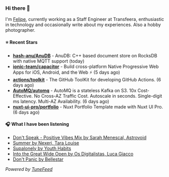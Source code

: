### Hi there 👋

I'm [Felipe](https://felipevm.com), currently working as a Staff Engineer at Transfeera, enthusiastic in technology and occasionally write about my experiences. Also a hobby photographer.

#### ⭐ Recent Stars
- **[hash-anu/AnuDB](https://github.com/hash-anu/AnuDB)** - AnuDB: C&#43;&#43; based document store on RocksDB with native MQTT support (today)
- **[ionic-team/capacitor](https://github.com/ionic-team/capacitor)** - Build cross-platform Native Progressive Web Apps for iOS, Android, and the Web ⚡️ (5 days ago)
- **[actions/toolkit](https://github.com/actions/toolkit)** - The GitHub ToolKit for developing GitHub Actions. (6 days ago)
- **[AutoMQ/automq](https://github.com/AutoMQ/automq)** - AutoMQ is a stateless Kafka on S3. 10x Cost-Effective. No Cross-AZ Traffic Cost. Autoscale in seconds. Single-digit ms latency. Multi-AZ Availability. (6 days ago)
- **[nuxt-ui-pro/portfolio](https://github.com/nuxt-ui-pro/portfolio)** - Nuxt Portfolio Template made with Nuxt UI Pro. (6 days ago)

#### 🎧 What I have been listening
- [Don&#39;t Speak - Positive Vibes Mix by Sarah Menescal, Astrovoid](https://open.spotify.com/track/7tWx2BcJaYtgGtdykHYYlB)
- [Summer by Nexeri, Tara Louise](https://open.spotify.com/track/3KoDBQiwBXHqIoPgnuiM9a)
- [Supalonely by Youth Habits](https://open.spotify.com/track/2wcpCCcZUJ6h9D4aiMnx1y)
- [Into the Great Wide Open by Os Digitalistas, Luca Giacco](https://open.spotify.com/track/43smqg7uZpUHnQynnkoQxG)
- [Don&#39;t Panic by Bellestar](https://open.spotify.com/track/07wgXl2EGw4Yhl90jpT6Y6)

_Powered by [TuneFeed](https://tunefeed.app?ref=github.com)_
